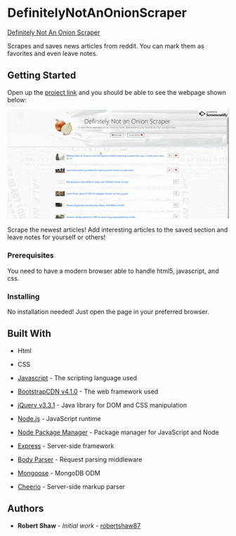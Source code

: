 # DefinitelyNotAnOnionScraper
[Definitely Not An Onion Scraper](https://not-an-onion-scraper.herokuapp.com/)

Scrapes and saves news articles from reddit. You can mark them as favorites and even leave notes.

## Getting Started

Open up the [project link](https://not-an-onion-scraper.herokuapp.com/) and you should be able to see the webpage shown below:

![Scraper](public/assets/images/readme.gif "Scraper")

Scrape the newest articles! Add interesting articles to the saved section and leave notes for yourself or others!

### Prerequisites

You need to have a modern browser able to handle html5, javascript, and css. 

### Installing

No installation needed! Just open the page in your preferred browser.

## Built With

* Html

* CSS

* [Javascript](https://www.javascript.com/) - The scripting language used

* [BootstrapCDN v4.1.0](https://getbootstrap.com/docs/4.1/getting-started/introduction/) - The web framework used

* [jQuery v3.3.1](http://jquery.com/) - Java library for DOM and CSS manipulation

* [Node.js](https://nodejs.org/en/) - JavaScript runtime

* [Node Package Manager](https://www.npmjs.com/) - Package manager for JavaScript and Node

* [Express](https://www.npmjs.com/package/express) - Server-side framework

* [Body Parser](https://www.npmjs.com/package/cli-table) - Request parsing middleware

* [Mongoose](http://mongoosejs.com/) - MongoDB ODM

* [Cheerio](https://www.npmjs.com/package/cheerio) - Server-side markup parser

## Authors

* **Robert Shaw** - *Initial work* - [robertshaw87](https://github.com/robertshaw87)
